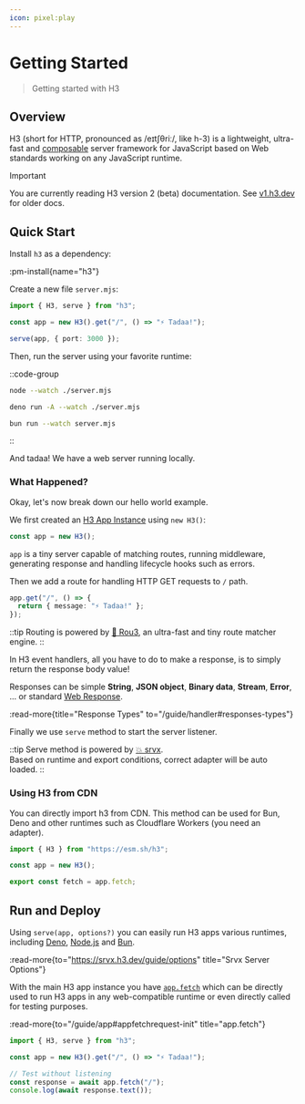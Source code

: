 ```yaml
---
icon: pixel:play
---
```


# Getting Started

> Getting started with H3

## Overview

H3 (short for HTTP, pronounced as /eɪtʃθriː/, like h-3) is a lightweight, ultra-fast and [composable](/utils) server framework for JavaScript based on Web standards working on any JavaScript runtime.

> [!IMPORTANT]
> You are currently reading H3 version 2 (beta) documentation. See [v1.h3.dev](https://v1.h3.dev/) for older docs.

## Quick Start

Install `h3` as a dependency:

:pm-install{name="h3"}

Create a new file `server.mjs`:

```ts [server.mjs]
import { H3, serve } from "h3";

const app = new H3().get("/", () => "⚡️ Tadaa!");

serve(app, { port: 3000 });
```

Then, run the server using your favorite runtime:

::code-group

```bash [node]
node --watch ./server.mjs
```

```bash [deno]
deno run -A --watch ./server.mjs
```

```bash [bun]
bun run --watch server.mjs
```

::

And tadaa! We have a web server running locally.

### What Happened?

Okay, let's now break down our hello world example.

We first created an [H3 App Instance](/guide/app) using `new H3()`:

```ts
const app = new H3();
```

`app` is a tiny server capable of matching routes, running middleware, generating response and handling lifecycle hooks such as errors.

Then we add a route for handling HTTP GET requests to `/` path.

```ts
app.get("/", () => {
  return { message: "⚡️ Tadaa!" };
});
```

::tip
Routing is powered by [🌳 Rou3](https://github.com/h3js/rou3), an ultra-fast and tiny route matcher engine.
::

In H3 event handlers, all you have to do to make a response, is to simply return the response body value!

Responses can be simple **String**, **JSON object**, **Binary data**, **Stream**, **Error**, ... or standard [Web Response](https://developer.mozilla.org/en-US/docs/Web/API/Response/Response).

:read-more{title="Response Types" to="/guide/handler#responses-types"}

Finally we use `serve` method to start the server listener.

::tip
Serve method is powered by [💥 srvx](https://srvx.h3.dev/).
<br>Based on runtime and export conditions, correct adapter will be auto loaded.
::

### Using H3 from CDN

You can directly import h3 from CDN. This method can be used for Bun, Deno and other runtimes such as Cloudflare Workers (you need an adapter).

```js
import { H3 } from "https://esm.sh/h3";

const app = new H3();

export const fetch = app.fetch;
```

## Run and Deploy

Using `serve(app, options?)` you can easily run H3 apps various runtimes, including [Deno](https://deno.com/), [Node.js](https://nodejs.org/) and [Bun](https://bun.sh/).

:read-more{to="https://srvx.h3.dev/guide/options" title="Srvx Server Options"}

With the main H3 app instance you have [`app.fetch`](/guide/app#appfetchrequest-init) which can be directly used to run H3 apps in any web-compatible runtime or even directly called for testing purposes.

:read-more{to="/guide/app#appfetchrequest-init" title="app.fetch"}

```js [test.mjs]
import { H3, serve } from "h3";

const app = new H3().get("/", () => "⚡️ Tadaa!");

// Test without listening
const response = await app.fetch("/");
console.log(await response.text());
```

<!-- ::read-more{to="https://nitro.build"}
For zero config setup deployment to different providers, we recommend using [Nitro](https://nitro.build).
:: -->
